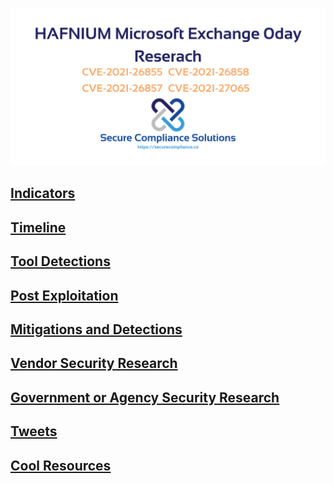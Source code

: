 ![](https://github.com/SCS-Labs/Images/raw/main/SCS%20-%20HAFNIUM.png)



## [Indicators](/indicators/README.md)
## [Timeline](Timeline.md)
## [Tool Detections](/tool-detections/README.md)
## [Post Exploitation](/post-exploitation/README.md)
## [Mitigations and Detections](/mitigations-and-detections/README.md)
## [Vendor Security Research](/vendor-security-research/README.md)
## [Government or Agency Security Research](/gov-sec-research/README.md)
## [Tweets](Tweets.md)
## [Cool Resources](/resources/README.md)



